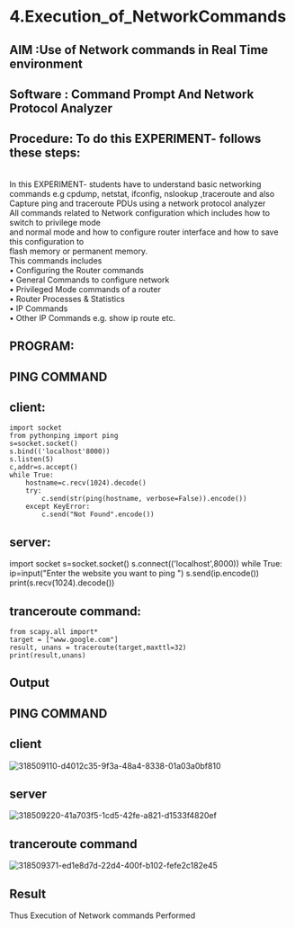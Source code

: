 # 4.Execution_of_NetworkCommands
## AIM :Use of Network commands in Real Time environment
## Software : Command Prompt And Network Protocol Analyzer
## Procedure: To do this EXPERIMENT- follows these steps:
<BR>
In this EXPERIMENT- students have to understand basic networking commands e.g cpdump, netstat, ifconfig, nslookup ,traceroute and also Capture ping and traceroute PDUs using a network protocol analyzer 
<BR>
All commands related to Network configuration which includes how to switch to privilege mode
<BR>
and normal mode and how to configure router interface and how to save this configuration to
<BR>
flash memory or permanent memory.
<BR>
This commands includes
<BR>
• Configuring the Router commands
<BR>
• General Commands to configure network
<BR>
• Privileged Mode commands of a router 
<BR>
• Router Processes & Statistics
<BR>
• IP Commands
<BR>
• Other IP Commands e.g. show ip route etc.
<BR>

## PROGRAM:
## PING COMMAND
## client:
```
import socket 
from pythonping import ping 
s=socket.socket() 
s.bind(('localhost'8000)) 
s.listen(5) 
c,addr=s.accept() 
while True: 
    hostname=c.recv(1024).decode() 
    try: 
        c.send(str(ping(hostname, verbose=False)).encode()) 
    except KeyError: 
        c.send("Not Found".encode())
```
## server:
import socket 
s=socket.socket() 
s.connect(('localhost',8000)) 
while True: 
    ip=input("Enter the website you want to ping ") 
    s.send(ip.encode()) 
    print(s.recv(1024).decode())

## tranceroute command:
```
from scapy.all import* 
target = ["www.google.com"] 
result, unans = traceroute(target,maxttl=32) 
print(result,unans)
```

## Output
## PING COMMAND
## client
![318509110-d4012c35-9f3a-48a4-8338-01a03a0bf810](https://github.com/user-attachments/assets/fcc2d0ee-c56e-442f-8991-d17bb544a89c)
## server
![318509220-41a703f5-1cd5-42fe-a821-d1533f4820ef](https://github.com/user-attachments/assets/14af97f1-c337-4fa0-b104-4ff20c228ff4)
## tranceroute command
![318509371-ed1e8d7d-22d4-400f-b102-fefe2c182e45](https://github.com/user-attachments/assets/e0d754ba-7994-4bb9-be42-d825062356a1)
## Result
Thus Execution of Network commands Performed 

